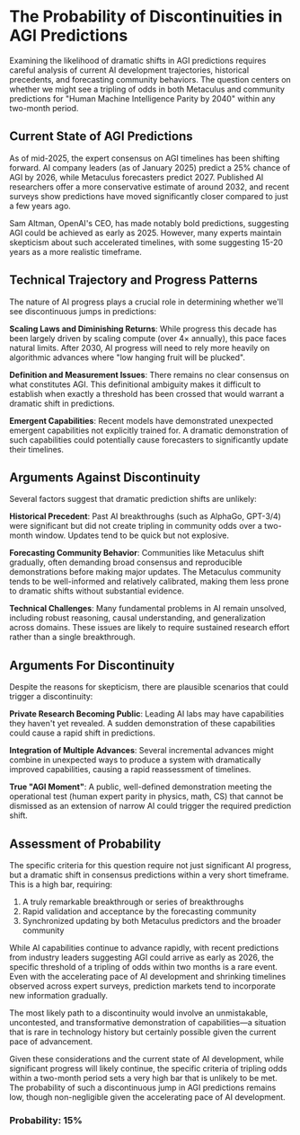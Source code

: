 # The Probability of Discontinuities in AGI Predictions

Examining the likelihood of dramatic shifts in AGI predictions requires careful analysis of current AI development trajectories, historical precedents, and forecasting community behaviors. The question centers on whether we might see a tripling of odds in both Metaculus and community predictions for "Human Machine Intelligence Parity by 2040" within any two-month period.

## Current State of AGI Predictions

As of mid-2025, the expert consensus on AGI timelines has been shifting forward. AI company leaders (as of January 2025) predict a 25% chance of AGI by 2026, while Metaculus forecasters predict 2027. Published AI researchers offer a more conservative estimate of around 2032, and recent surveys show predictions have moved significantly closer compared to just a few years ago.

Sam Altman, OpenAI's CEO, has made notably bold predictions, suggesting AGI could be achieved as early as 2025. However, many experts maintain skepticism about such accelerated timelines, with some suggesting 15-20 years as a more realistic timeframe.

## Technical Trajectory and Progress Patterns

The nature of AI progress plays a crucial role in determining whether we'll see discontinuous jumps in predictions:

**Scaling Laws and Diminishing Returns**: While progress this decade has been largely driven by scaling compute (over 4× annually), this pace faces natural limits. After 2030, AI progress will need to rely more heavily on algorithmic advances where "low hanging fruit will be plucked".

**Definition and Measurement Issues**: There remains no clear consensus on what constitutes AGI. This definitional ambiguity makes it difficult to establish when exactly a threshold has been crossed that would warrant a dramatic shift in predictions.

**Emergent Capabilities**: Recent models have demonstrated unexpected emergent capabilities not explicitly trained for. A dramatic demonstration of such capabilities could potentially cause forecasters to significantly update their timelines.

## Arguments Against Discontinuity

Several factors suggest that dramatic prediction shifts are unlikely:

**Historical Precedent**: Past AI breakthroughs (such as AlphaGo, GPT-3/4) were significant but did not create tripling in community odds over a two-month window. Updates tend to be quick but not explosive.

**Forecasting Community Behavior**: Communities like Metaculus shift gradually, often demanding broad consensus and reproducible demonstrations before making major updates. The Metaculus community tends to be well-informed and relatively calibrated, making them less prone to dramatic shifts without substantial evidence.

**Technical Challenges**: Many fundamental problems in AI remain unsolved, including robust reasoning, causal understanding, and generalization across domains. These issues are likely to require sustained research effort rather than a single breakthrough.

## Arguments For Discontinuity

Despite the reasons for skepticism, there are plausible scenarios that could trigger a discontinuity:

**Private Research Becoming Public**: Leading AI labs may have capabilities they haven't yet revealed. A sudden demonstration of these capabilities could cause a rapid shift in predictions.

**Integration of Multiple Advances**: Several incremental advances might combine in unexpected ways to produce a system with dramatically improved capabilities, causing a rapid reassessment of timelines.

**True "AGI Moment"**: A public, well-defined demonstration meeting the operational test (human expert parity in physics, math, CS) that cannot be dismissed as an extension of narrow AI could trigger the required prediction shift.

## Assessment of Probability

The specific criteria for this question require not just significant AI progress, but a dramatic shift in consensus predictions within a very short timeframe. This is a high bar, requiring:

1. A truly remarkable breakthrough or series of breakthroughs
2. Rapid validation and acceptance by the forecasting community
3. Synchronized updating by both Metaculus predictors and the broader community

While AI capabilities continue to advance rapidly, with recent predictions from industry leaders suggesting AGI could arrive as early as 2026, the specific threshold of a tripling of odds within two months is a rare event. Even with the accelerating pace of AI development and shrinking timelines observed across expert surveys, prediction markets tend to incorporate new information gradually.

The most likely path to a discontinuity would involve an unmistakable, uncontested, and transformative demonstration of capabilities—a situation that is rare in technology history but certainly possible given the current pace of advancement.

Given these considerations and the current state of AI development, while significant progress will likely continue, the specific criteria of tripling odds within a two-month period sets a very high bar that is unlikely to be met. The probability of such a discontinuous jump in AGI predictions remains low, though non-negligible given the accelerating pace of AI development.

### Probability: 15%